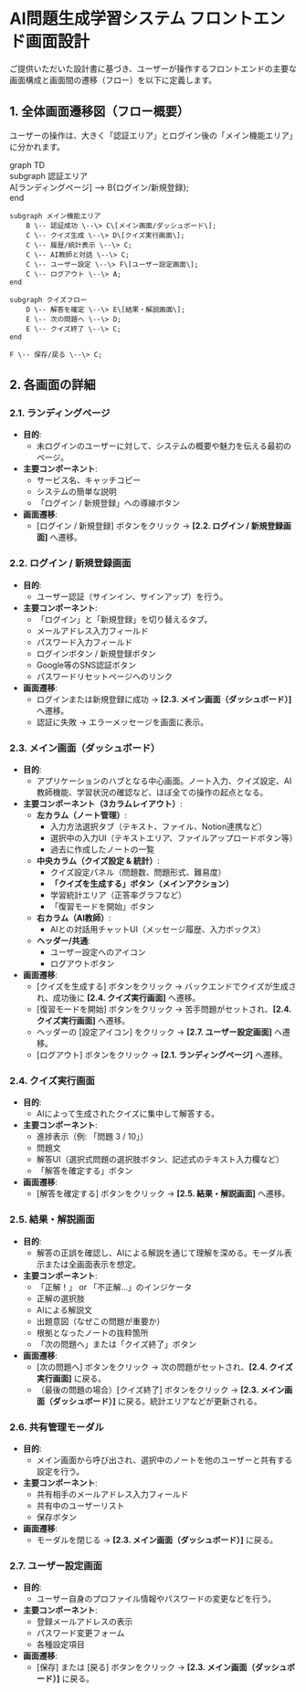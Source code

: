 # **AI問題生成学習システム フロントエンド画面設計**

ご提供いただいた設計書に基づき、ユーザーが操作するフロントエンドの主要な画面構成と画面間の遷移（フロー）を以下に定義します。

## **1\. 全体画面遷移図（フロー概要）**

ユーザーの操作は、大きく「認証エリア」とログイン後の「メイン機能エリア」に分かれます。

graph TD  
    subgraph 認証エリア  
        A\[ランディングページ\] \--\> B{ログイン/新規登録};  
    end

    subgraph メイン機能エリア  
        B \-- 認証成功 \--\> C\[メイン画面/ダッシュボード\];  
        C \-- クイズ生成 \--\> D\[クイズ実行画面\];  
        C \-- 履歴/統計表示 \--\> C;  
        C \-- AI教師と対話 \--\> C;  
        C \-- ユーザー設定 \--\> F\[ユーザー設定画面\];  
        C \-- ログアウト \--\> A;  
    end

    subgraph クイズフロー  
        D \-- 解答を確定 \--\> E\[結果・解説画面\];  
        E \-- 次の問題へ \--\> D;  
        E \-- クイズ終了 \--\> C;  
    end

    F \-- 保存/戻る \--\> C;

## **2\. 各画面の詳細**

### **2.1. ランディングページ**

* **目的**:  
  * 未ログインのユーザーに対して、システムの概要や魅力を伝える最初のページ。  
* **主要コンポーネント**:  
  * サービス名、キャッチコピー  
  * システムの簡単な説明  
  * 「ログイン / 新規登録」への導線ボタン  
* **画面遷移**:  
  * \[ログイン / 新規登録\] ボタンをクリック → **\[2.2. ログイン / 新規登録画面\]** へ遷移。

### **2.2. ログイン / 新規登録画面**

* **目的**:  
  * ユーザー認証（サインイン、サインアップ）を行う。  
* **主要コンポーネント**:  
  * 「ログイン」と「新規登録」を切り替えるタブ。  
  * メールアドレス入力フィールド  
  * パスワード入力フィールド  
  * ログインボタン / 新規登録ボタン  
  * Google等のSNS認証ボタン  
  * パスワードリセットページへのリンク  
* **画面遷移**:  
  * ログインまたは新規登録に成功 → **\[2.3. メイン画面（ダッシュボード）\]** へ遷移。  
  * 認証に失敗 → エラーメッセージを画面に表示。

### **2.3. メイン画面（ダッシュボード）**

* **目的**:  
  * アプリケーションのハブとなる中心画面。ノート入力、クイズ設定、AI教師機能、学習状況の確認など、ほぼ全ての操作の起点となる。  
* **主要コンポーネント（3カラムレイアウト）**:  
  * **左カラム（ノート管理）**:  
    * 入力方法選択タブ（テキスト、ファイル、Notion連携など）  
    * 選択中の入力UI（テキストエリア、ファイルアップロードボタン等）  
    * 過去に作成したノートの一覧  
  * **中央カラム（クイズ設定 & 統計）**:  
    * クイズ設定パネル（問題数、問題形式、難易度）  
    * **「クイズを生成する」ボタン（メインアクション）**  
    * 学習統計エリア（正答率グラフなど）  
    * 「復習モードを開始」ボタン  
  * **右カラム（AI教師）**:  
    * AIとの対話用チャットUI（メッセージ履歴、入力ボックス）  
  * **ヘッダー/共通**:  
    * ユーザー設定へのアイコン  
    * ログアウトボタン  
* **画面遷移**:  
  * \[クイズを生成する\] ボタンをクリック → バックエンドでクイズが生成され、成功後に **\[2.4. クイズ実行画面\]** へ遷移。  
  * \[復習モードを開始\] ボタンをクリック → 苦手問題がセットされ、**\[2.4. クイズ実行画面\]** へ遷移。  
  * ヘッダーの \[設定アイコン\] をクリック → **\[2.7. ユーザー設定画面\]** へ遷移。  
  * \[ログアウト\] ボタンをクリック → **\[2.1. ランディングページ\]** へ遷移。

### **2.4. クイズ実行画面**

* **目的**:  
  * AIによって生成されたクイズに集中して解答する。  
* **主要コンポーネント**:  
  * 進捗表示（例: 「問題 3 / 10」）  
  * 問題文  
  * 解答UI（選択式問題の選択肢ボタン、記述式のテキスト入力欄など）  
  * 「解答を確定する」ボタン  
* **画面遷移**:  
  * \[解答を確定する\] ボタンをクリック → **\[2.5. 結果・解説画面\]** へ遷移。

### **2.5. 結果・解説画面**

* **目的**:  
  * 解答の正誤を確認し、AIによる解説を通じて理解を深める。モーダル表示または全画面表示を想定。  
* **主要コンポーネント**:  
  * 「正解！」 or 「不正解...」のインジケータ  
  * 正解の選択肢  
  * AIによる解説文  
  * 出題意図（なぜこの問題が重要か）  
  * 根拠となったノートの抜粋箇所  
  * 「次の問題へ」または「クイズ終了」ボタン  
* **画面遷移**:  
  * \[次の問題へ\] ボタンをクリック → 次の問題がセットされ、**\[2.4. クイズ実行画面\]** に戻る。  
  * （最後の問題の場合）\[クイズ終了\] ボタンをクリック → **\[2.3. メイン画面（ダッシュボード）\]** に戻る。統計エリアなどが更新される。

### **2.6. 共有管理モーダル**

* **目的**:  
  * メイン画面から呼び出され、選択中のノートを他のユーザーと共有する設定を行う。  
* **主要コンポーネント**:  
  * 共有相手のメールアドレス入力フィールド  
  * 共有中のユーザーリスト  
  * 保存ボタン  
* **画面遷移**:  
  * モーダルを閉じる → **\[2.3. メイン画面（ダッシュボード）\]** に戻る。

### **2.7. ユーザー設定画面**

* **目的**:  
  * ユーザー自身のプロファイル情報やパスワードの変更などを行う。  
* **主要コンポーネント**:  
  * 登録メールアドレスの表示  
  * パスワード変更フォーム  
  * 各種設定項目  
* **画面遷移**:  
  * \[保存\] または \[戻る\] ボタンをクリック → **\[2.3. メイン画面（ダッシュボード）\]** に戻る。